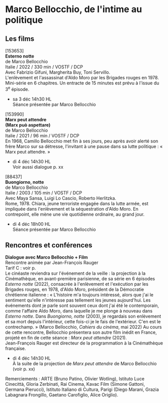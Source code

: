 # Marco Bellocchio, de l'intime au politique

## Les films

[153653]  
**Esterno notte**  
de Marco Bellocchio  
Italie / 2022 / 330 min / VOSTF / DCP  
Avec Fabrizio Gifuni, Margherita Buy, Toni Servillo.  
L'enlèvement et l'assassinat d'Aldo Moro par les Brigades rouges en 1978.  
Mini-série en 6 chapitres. Un entracte de 15 minutes est prévu à l'issue du 3<sup>e</sup> épisode.

- sa 3 déc 14h30 HL  
Séance présentée par Marco Bellocchio

[153990]  
**Marx peut attendre**  
**(Marx può aspettare)**  
de Marco Bellocchio  
Italie / 2021 / 96 min / VOSTF / DCP  
En 1968, Camillo Bellocchio met fin à ses jours, peu après avoir alerté son frère Marco sur sa détresse, l'invitant à une pause dans sa lutte politique : « Marx peut attendre. »

- di 4 déc 14h30 HL  
Voir aussi dialogue p. xx

[88437]  
**Buongiorno, notte**  
de Marco Bellocchio  
Italie / 2003 / 105 min / VOSTF / DCP  
Avec Maya Sansa, Luigi Lo Cascio, Roberto Herlitzka.  
Rome, 1978. Chiara, jeune terroriste engagée dans la lutte armée, est impliquée dans l'enlèvement et la séquestration d'Aldo Moro. En contrepoint, elle mène une vie quotidienne ordinaire, au grand jour.

- di 4 déc 18h00 HL  
Séance présentée par Marco Bellocchio

## Rencontres et conférences

**Dialogue avec Marco Bellocchio + Film**  
Rencontre animée par Jean-François Rauger  
Tarif C : voir p.  
Le cinéaste reviendra sur l'événement de la veille : la projection à la Cinémathèque, en avant-première parisienne, de sa série en 6 épisodes _Esterno notte_ (2022), consacrée à l'enlèvement et l'exécution par les Brigades rouges, en 1978, d'Aldo Moro, président de la Démocratie chrétienne italienne : « L'histoire m'a toujours intéressé, alors que j'ai le sentiment qu'elle n'intéresse pas tellement les jeunes aujourd'hui. Les événements dont je parle sont souvent ceux dont j'ai été le contemporain, comme l'affaire Aldo Moro, dans laquelle je me plonge à nouveau dans _Esterno notte_. Dans _Buongiorno, notte_ (2003), je regardais son enlèvement et sa mort depuis l'intérieur, cette fois-ci je le fais de l'extérieur. C'en est le contrechamp. » (Marco Bellocchio, _Cahiers du cinéma_, mai 2022) Au cours de cette rencontre, Bellocchio présentera son autre film inédit en France, projeté en fin de cette séance : _Marx peut attendre_ (2021).  
Jean-François Rauger est directeur de la programmation à la Cinémathèque française.

- di 4 déc 14h30 HL  
À la suite de la projection de _Marx peut attendre_ de Marco Bellocchio (voir p. xx)

Remerciements : ARTE (Bruno Patino, Olivier Wotling), Istituto Luce Cinecittà, Gloria Zerbinati, Rai Cinema, Kavac Film (Simone Gattoni, Germana Pierucci), Istituto Italiano di Cultura, Parigi (Diego Marani, Grazia Labagnara Frongillo, Gaetano Carofiglio, Alice Origlio).